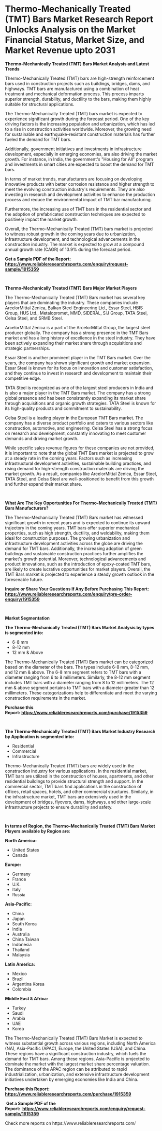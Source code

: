 <p><h1>Thermo-Mechanically Treated (TMT) Bars Market Research Report Unlocks Analysis on the Market Financial Status, Market Size, and Market Revenue upto 2031</h1></p><p><strong>Thermo-Mechanically Treated (TMT) Bars Market Analysis and Latest Trends</strong></p>
<p><p>Thermo-Mechanically Treated (TMT) bars are high-strength reinforcement bars used in construction projects such as buildings, bridges, dams, and highways. TMT bars are manufactured using a combination of heat treatment and mechanical deformation process. This process imparts superior strength, durability, and ductility to the bars, making them highly suitable for structural applications.</p><p>The Thermo-Mechanically Treated (TMT) bars market is expected to experience significant growth during the forecast period. One of the key driving factors is the increasing population and urbanization, which has led to a rise in construction activities worldwide. Moreover, the growing need for sustainable and earthquake-resistant construction materials has further fueled the demand for TMT bars.</p><p>Additionally, government initiatives and investments in infrastructure development, especially in emerging economies, are also driving the market growth. For instance, in India, the government's "Housing for All" program and investments in smart cities are expected to boost the demand for TMT bars.</p><p>In terms of market trends, manufacturers are focusing on developing innovative products with better corrosion resistance and higher strength to meet the evolving construction industry's requirements. They are also investing in research and development activities to enhance the production process and reduce the environmental impact of TMT bar manufacturing.</p><p>Furthermore, the increasing use of TMT bars in the residential sector and the adoption of prefabricated construction techniques are expected to positively impact the market growth.</p><p>Overall, the Thermo-Mechanically Treated (TMT) bars market is projected to witness robust growth in the coming years due to urbanization, infrastructure development, and technological advancements in the construction industry. The market is expected to grow at a compound annual growth rate (CAGR) of 13.9% during the forecast period.</p></p>
<p><strong>Get a Sample PDF of the Report:&nbsp; <a href="https://www.reliableresearchreports.com/enquiry/request-sample/1915359">https://www.reliableresearchreports.com/enquiry/request-sample/1915359</a></strong></p>
<p>&nbsp;</p>
<p><strong>Thermo-Mechanically Treated (TMT) Bars Major Market Players</strong></p>
<p><p>The Thermo-Mechanically Treated (TMT) Bars market has several key players that are dominating the industry. These companies include ArcelorMittal Zenica, Balkan Steel Engineering Ltd., Essar Steel, HBIS Group, HUS Ltd., Metalopromet, MMD, SIDERAL, SIJ Group, TATA Steel, Celsa Steel, and SRMB Steel.</p><p>ArcelorMittal Zenica is a part of the ArcelorMittal Group, the largest steel producer globally. The company has a strong presence in the TMT Bars market and has a long history of excellence in the steel industry. They have been actively expanding their market share through acquisitions and strategic partnerships.</p><p>Essar Steel is another prominent player in the TMT Bars market. Over the years, the company has shown significant growth and market expansion. Essar Steel is known for its focus on innovation and customer satisfaction, and they continue to invest in research and development to maintain their competitive edge.</p><p>TATA Steel is recognized as one of the largest steel producers in India and is also a major player in the TMT Bars market. The company has a strong global presence and has been consistently expanding its market share through acquisitions and organic growth strategies. TATA Steel is known for its high-quality products and commitment to sustainability.</p><p>Celsa Steel is a leading player in the European TMT Bars market. The company has a diverse product portfolio and caters to various sectors like construction, automotive, and engineering. Celsa Steel has a strong focus on research and development, constantly innovating to meet customer demands and driving market growth.</p><p>While specific sales revenue figures for these companies are not provided, it is important to note that the global TMT Bars market is projected to grow at a steady rate in the coming years. Factors such as increasing infrastructural development activities, sustainable building practices, and rising demand for high-strength construction materials are driving the market growth. As a result, companies like ArcelorMittal Zenica, Essar Steel, TATA Steel, and Celsa Steel are well-positioned to benefit from this growth and further expand their market share.</p></p>
<p>&nbsp;</p>
<p><strong>What Are The Key Opportunities For Thermo-Mechanically Treated (TMT) Bars Manufacturers?</strong></p>
<p><p>The Thermo-Mechanically Treated (TMT) Bars market has witnessed significant growth in recent years and is expected to continue its upward trajectory in the coming years. TMT bars offer superior mechanical properties, such as high strength, ductility, and weldability, making them ideal for construction purposes. The growing urbanization and infrastructure development activities across the globe are driving the demand for TMT bars. Additionally, the increasing adoption of green buildings and sustainable construction practices further amplifies the market's growth potential. Moreover, technological advancements and product innovations, such as the introduction of epoxy-coated TMT bars, are likely to create lucrative opportunities for market players. Overall, the TMT Bars market is projected to experience a steady growth outlook in the foreseeable future.</p></p>
<p><strong>Inquire or Share Your Questions If Any Before Purchasing This Report: <a href="https://www.reliableresearchreports.com/enquiry/pre-order-enquiry/1915359">https://www.reliableresearchreports.com/enquiry/pre-order-enquiry/1915359</a></strong></p>
<p>&nbsp;</p>
<p><strong>Market Segmentation</strong></p>
<p><strong>The Thermo-Mechanically Treated (TMT) Bars Market Analysis by types is segmented into:</strong></p>
<p><ul><li>6-8 mm</li><li>8-12 mm</li><li>12 mm & Above</li></ul></p>
<p><p>The Thermo-Mechanically Treated (TMT) Bars market can be categorized based on the diameter of the bars. The types include 6-8 mm, 8-12 mm, and 12 mm & above. The 6-8 mm segment refers to TMT bars with a diameter ranging from 6 to 8 millimeters. Similarly, the 8-12 mm segment includes TMT bars with a diameter ranging from 8 to 12 millimeters. The 12 mm & above segment pertains to TMT bars with a diameter greater than 12 millimeters. These categorizations help to differentiate and meet the varying construction requirements in the market.</p></p>
<p><strong>Purchase this Report:&nbsp;<a href="https://www.reliableresearchreports.com/purchase/1915359">https://www.reliableresearchreports.com/purchase/1915359</a></strong></p>
<p>&nbsp;</p>
<p><strong>The Thermo-Mechanically Treated (TMT) Bars Market Industry Research by Application is segmented into:</strong></p>
<p><ul><li>Residential</li><li>Commercial</li><li>Infrastructure</li></ul></p>
<p><p>Thermo-Mechanically Treated (TMT) bars are widely used in the construction industry for various applications. In the residential market, TMT bars are utilized in the construction of houses, apartments, and other residential buildings to provide structural strength and support. In the commercial sector, TMT bars find applications in the construction of offices, retail spaces, hotels, and other commercial structures. Similarly, in the infrastructure market, TMT bars are extensively used in the development of bridges, flyovers, dams, highways, and other large-scale infrastructure projects to ensure durability and safety.</p></p>
<p>&nbsp;</p>
<p><strong>In terms of Region, the Thermo-Mechanically Treated (TMT) Bars Market Players available by Region are:</strong></p>
<p>
    <p> <strong> North America: </strong>
        <ul>
            <li>United States</li>
            <li>Canada</li>
        </ul>
        </p> 
    <p> <strong> Europe: </strong>
        <ul>
            <li>Germany</li>
            <li>France</li>
            <li>U.K.</li>
            <li>Italy</li>
            <li>Russia</li>
        </ul>
        </p> 
    <p> <strong> Asia-Pacific: </strong>
        <ul>
            <li>China</li>
            <li>Japan</li>
            <li>South Korea</li>
            <li>India</li>
            <li>Australia</li>
            <li>China Taiwan</li>
            <li>Indonesia</li>
            <li>Thailand</li>
            <li>Malaysia</li>
        </ul>
        </p> 
    <p> <strong> Latin America: </strong>
        <ul>
            <li>Mexico</li>
            <li>Brazil</li>
            <li>Argentina Korea</li>
            <li>Colombia</li>
        </ul>
        </p> 
    <p> <strong> Middle East & Africa: </strong>
        <ul>
            <li>Turkey</li>
            <li>Saudi</li>
            <li>Arabia</li>
            <li>UAE</li>
            <li>Korea</li>
        </ul>
    </p>
    </p>
<p><p>The Thermo-Mechanically Treated (TMT) Bars Market is expected to witness substantial growth across various regions, including North America (NA), Asia-Pacific (APAC), Europe, the United States (USA), and China. These regions have a significant construction industry, which fuels the demand for TMT bars. Among these regions, Asia-Pacific is projected to dominate the market with the largest market share percentage valuation. The dominance of the APAC region can be attributed to rapid industrialization, urbanization, and extensive infrastructure development initiatives undertaken by emerging economies like India and China.</p></p>
<p><strong>Purchase this Report: <a href="https://www.reliableresearchreports.com/purchase/1915359">https://www.reliableresearchreports.com/purchase/1915359</a></strong></p>
<p>&nbsp;<strong>Get a Sample PDF of the Report:&nbsp;&nbsp;<a href="https://www.reliableresearchreports.com/enquiry/request-sample/1915359">https://www.reliableresearchreports.com/enquiry/request-sample/1915359</a></strong></p>
<p><strong></strong></p>
<p>Check more reports on https://www.reliableresearchreports.com/</p>